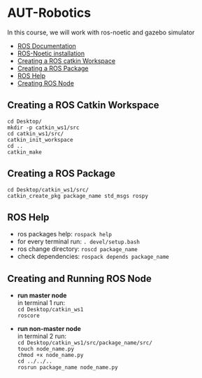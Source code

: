 # AUT-Robotics
In this course, we will work with ros-noetic and gazebo simulator<br/>
- [ROS Documentation](http://wiki.ros.org/)
- [ROS-Noetic installation](http://wiki.ros.org/noetic/Installation)
- [Creating a ROS catkin Workspace](#creating-a-ros-catkin-workspace)
- [Creating a ROS Package](#creating-a-ros-package)
- [ROS Help](#ros-help)
- [Creating ROS Node](#creating-ros-node)

## Creating a ROS Catkin Workspace
`cd Desktop/`<br/>
`mkdir -p catkin_ws1/src`<br/>
`cd catkin_ws1/src/`<br/>
`catkin_init_workspace`<br/>
`cd ..`<br/>
`catkin_make`<br/>

## Creating a ROS Package
`cd Desktop/catkin_ws1/src/`<br/>
`catkin_create_pkg package_name std_msgs rospy`<br/>

## ROS Help
- ros packages help:
`rospack help`
- for every terminal run:
`. devel/setup.bash`
- ros change directory:
`roscd package_name`
- check dependencies:
`rospack depends package_name`

## Creating and Running ROS Node
- **run master node**<br/>
in terminal 1 run:<br>
`cd Desktop/catkin_ws1`<br/>
`roscore`

- **run non-master node**<br/>
in terminal 2 run:<br/>
`cd Desktop/catkin_ws1/src/package_name/src/`<br/>
`touch node_name.py`<br/>
`chmod +x node_name.py`<br/>
`cd ../../..`<br/>
`rosrun package_name node_name.py`
